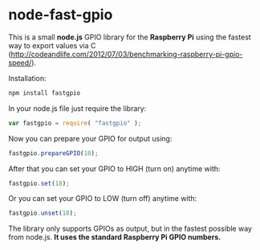 node-fast-gpio
==============

This is a small **node.js** GPIO library for the **Raspberry Pi** using the fastest way to export values via C (http://codeandlife.com/2012/07/03/benchmarking-raspberry-pi-gpio-speed/).


Installation:

```sh
npm install fastgpio
```

In your node.js file just require the library:
```js
var fastgpio = require( "fastgpio" );
```

Now you can prepare your GPIO for output using:
```js
fastgpio.prepareGPIO(18);
```

After that you can set your GPIO to HIGH (turn on) anytime with:
```js
fastgpio.set(18);
```

Or you can set your GPIO to LOW (turn off) anytime with:
```js
fastgpio.unset(18);
```

The library only supports GPIOs as output, but in the fastest possible way from node.js.
**It uses the standard Raspberry Pi GPIO numbers.**